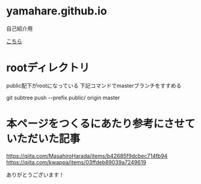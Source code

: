 # yamahare.github.io
自己紹介用

[こちら](https://yamahare.github.io/)

# rootディレクトリ
public配下がrootになっている
下記コマンドでmasterブランチをすすめる

git subtree push --prefix public/ origin master


# 本ページをつくるにあたり参考にさせていただいた記事

https://qiita.com/MasahiroHarada/items/b42685f9dcbec714fb94
https://qiita.com/kwappa/items/03ffdeb89039a7249619

ありがとうございます！
